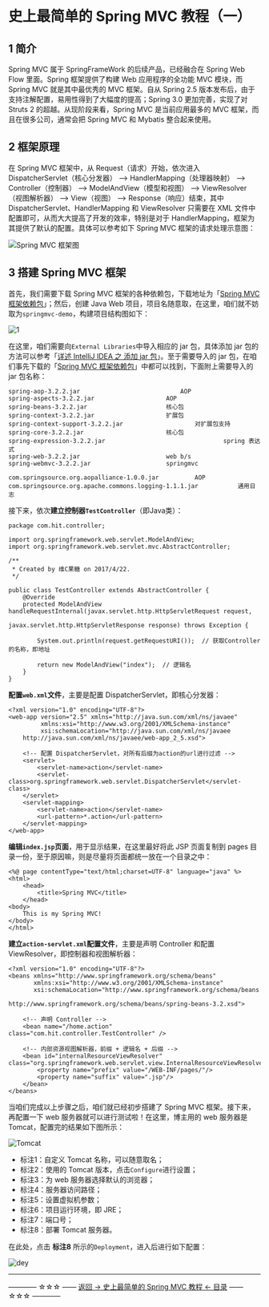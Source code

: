 # 史上最简单的 Spring MVC 教程（一）

## 1 简介

Spring MVC 属于 SpringFrameWork 的后续产品，已经融合在 Spring Web Flow 里面。Spring 框架提供了构建 Web 应用程序的全功能 MVC 模块，而 Spring MVC 就是其中最优秀的 MVC 框架。自从 Spring 2.5 版本发布后，由于支持注解配置，易用性得到了大幅度的提高；Spring 3.0 更加完善，实现了对 Struts 2 的超越。从现阶段来看，Spring MVC 是当前应用最多的 MVC 框架，而且在很多公司，通常会把 Spring MVC 和 Mybatis 整合起来使用。

## 2 框架原理

在 Spring MVC 框架中，从 Request（请求）开始，依次进入 DispatcherServlet（核心分发器） —> HandlerMapping（处理器映射） —> Controller（控制器） —> ModelAndView（模型和视图） —> ViewResolver（视图解析器） —> View（视图） —> Response（响应）结束，其中 DispatcherServlet、HandlerMapping 和 ViewResolver 只需要在 XML 文件中配置即可，从而大大提高了开发的效率，特别是对于 HandlerMapping，框架为其提供了默认的配置。具体可以参考如下 Spring MVC 框架的请求处理示意图：

![Spring MVC 框架图](http://img.blog.csdn.net/20170207154527170)


## 3 搭建 Spring MVC 框架


首先，我们需要下载 Spring MVC 框架的各种依赖包，下载地址为「[Spring MVC 框架依赖包](http://download.csdn.net/detail/qq_35246620/9743975)」；然后，创建 Java Web 项目，项目名随意取，在这里，咱们就不妨取为`springmvc-demo`，构建项目结构图如下：

![1](http://img.blog.csdn.net/20170426175025237)

在这里，咱们需要向`External Libraries`中导入相应的 jar 包，具体添加 jar 包的方法可以参考「[详述 IntelliJ IDEA 之 添加 jar 包](http://blog.csdn.net/qq_35246620/article/details/54705071)」。至于需要导入的 jar 包，在咱们事先下载的「[Spring MVC 框架依赖包](http://download.csdn.net/detail/qq_35246620/9743975)」中都可以找到，下面附上需要导入的 jar 包名称：

```
spring-aop-3.2.2.jar			          		AOP
spring-aspects-3.2.2.jar					AOP
spring-beans-3.2.2.jar						核心包
spring-context-3.2.2.jar					扩展包
spring-context-support-3.2.2.jar		          	对扩展包支持
spring-core-3.2.2.jar						核心包
spring-expression-3.2.2.jar	                                spring 表达式
spring-web-3.2.2.jar						web b/s
spring-webmvc-3.2.2.jar						springmvc

com.springsource.org.aopalliance-1.0.0.jar			AOP
com.springsource.org.apache.commons.logging-1.1.1.jar	        通用日志
```

接下来，依次**建立控制器`TestController`**（即Java类）：

```
package com.hit.controller;

import org.springframework.web.servlet.ModelAndView;
import org.springframework.web.servlet.mvc.AbstractController;

/**
 * Created by 维C果糖 on 2017/4/22.
 */

public class TestController extends AbstractController {
    @Override
    protected ModelAndView handleRequestInternal(javax.servlet.http.HttpServletRequest request,
                                                 javax.servlet.http.HttpServletResponse response) throws Exception {

        System.out.println(request.getRequestURI());  // 获取Controller的名称，即地址

        return new ModelAndView("index");  // 逻辑名
    }
}

```
**配置`web.xml`文件**，主要是配置 DispatcherServlet，即核心分发器：
```
<?xml version="1.0" encoding="UTF-8"?>
<web-app version="2.5" xmlns="http://java.sun.com/xml/ns/javaee"
         xmlns:xsi="http://www.w3.org/2001/XMLSchema-instance"
         xsi:schemaLocation="http://java.sun.com/xml/ns/javaee
	http://java.sun.com/xml/ns/javaee/web-app_2_5.xsd">

    <!-- 配置 DispatcherServlet，对所有后缀为action的url进行过滤 -->
    <servlet>
        <servlet-name>action</servlet-name>
        <servlet-class>org.springframework.web.servlet.DispatcherServlet</servlet-class>
    </servlet>
    <servlet-mapping>
        <servlet-name>action</servlet-name>
        <url-pattern>*.action</url-pattern>
    </servlet-mapping>
</web-app>
```

**编辑`index.jsp`页面**，用于显示结果，在这里最好将此 JSP 页面复制到 pages 目录一份，至于原因嘛，则是尽量将页面都统一放在一个目录之中：

```
<%@ page contentType="text/html;charset=UTF-8" language="java" %>
<html>
	<head>
	    <title>Spring MVC</title>
	</head>
<body>
	This is my Spring MVC!
</body>
</html>
```
**建立`action-servlet.xml`配置文件**，主要是声明 Controller 和配置 ViewResolver，即控制器和视图解析器：

```
<?xml version="1.0" encoding="UTF-8"?>
<beans xmlns="http://www.springframework.org/schema/beans"
       xmlns:xsi="http://www.w3.org/2001/XMLSchema-instance"
       xsi:schemaLocation="http://www.springframework.org/schema/beans
                        http://www.springframework.org/schema/beans/spring-beans-3.2.xsd">

    <!-- 声明 Controller -->
    <bean name="/home.action" class="com.hit.controller.TestController" />

    <!-- 内部资源视图解析器，前缀 + 逻辑名 + 后缀 -->
    <bean id="internalResourceViewResolver" class="org.springframework.web.servlet.view.InternalResourceViewResolver">
        <property name="prefix" value="/WEB-INF/pages/"/>
        <property name="suffix" value=".jsp"/>
    </bean>
</beans>
```

当咱们完成以上步骤之后，咱们就已经初步搭建了 Spring MVC 框架。接下来，再配置一下 web 服务器就可以进行测试啦！在这里，博主用的 web 服务器是 Tomcat，配置完的结果如下图所示：

![Tomcat](http://img.blog.csdn.net/20170427093943562)

 - 标注1：自定义 Tomcat 名称，可以随意取名；
 - 标注2：使用的 Tomcat 版本，点击`Configure`进行设置；
 - 标注3：为 web 服务器选择默认的浏览器；
 - 标注4：服务器访问路径；
 - 标注5：设置虚拟机参数；
 - 标注6：项目运行环境，即 JRE；
 - 标注7：端口号；
 - 标注8：部署 Tomcat 服务器。

在此处，点击 **标注8** 所示的`Deployment`，进入后进行如下配置：

![dey](http://img.blog.csdn.net/20170427100653590)






----------
———— ☆☆☆ —— [返回 -> 史上最简单的 Spring MVC 教程 <- 目录](https://github.com/guobinhit/springmvc-tutorial/blob/master/README.md) —— ☆☆☆ ————
